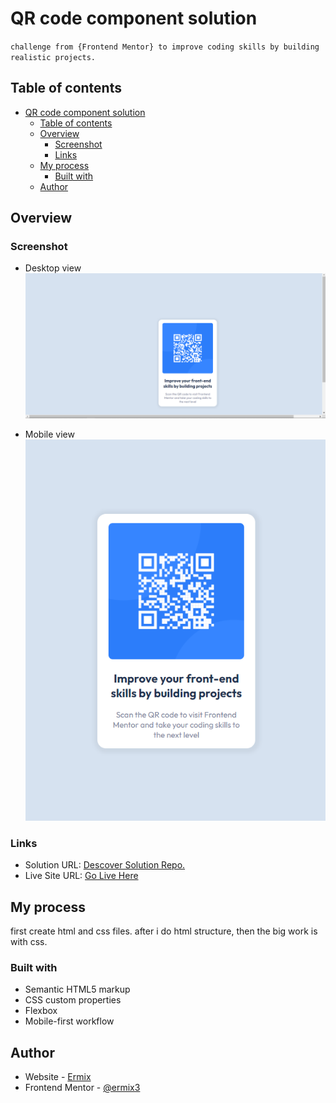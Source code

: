 # QR code component solution

` challenge from {Frontend Mentor} to improve coding skills by building realistic projects. `

## Table of contents

- [QR code component solution](#qr-code-component-solution)
  - [Table of contents](#table-of-contents)
  - [Overview](#overview)
    - [Screenshot](#screenshot)
    - [Links](#links)
  - [My process](#my-process)
    - [Built with](#built-with)
  - [Author](#author)


## Overview

### Screenshot
* Desktop view
![desktop](./images/s1.png)

* Mobile view
![mobile](./images/s2.png)


### Links

- Solution URL: [Descover Solution Repo.](https://github.com/ermix3/QR_code_component)
- Live Site URL: [Go Live Here](https://ermix-qr-code.netlify.app/)

## My process
first create html and css files.
after i do html structure, then the big work is with css. 
### Built with

- Semantic HTML5 markup
- CSS custom properties
- Flexbox
- Mobile-first workflow


## Author

- Website - [Ermix](https://www.your-site.com)
- Frontend Mentor - [@ermix3](https://www.frontendmentor.io/profile/ermix3)